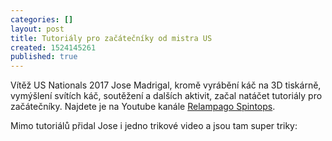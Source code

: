 ```yaml
---
categories: []
layout: post
title: Tutoriály pro začátečníky od mistra US
created: 1524145261
published: true
---
```

Vítěž US Nationals 2017 Jose Madrigal, kromě vyrábění káč na 3D tiskárně, vymýšlení svítích káč, soutěžení a dalších aktivit, začal natáčet tutoriály pro začátečníky. 
Najdete je na Youtube kanále <a href="https://www.youtube.com/channel/UCepJUkYCsMwBXCliIfTfBOw">Relampago Spintops</a>.


Mimo tutoriálů přidal Jose i jedno trikové video a jsou tam super triky:



<!--<p><div class="youtube-player" data-id="VHnvCTFpHoc"></div></p>-->

<div class="youtube-player" data-id="VHnvCTFpHoc"></div>

